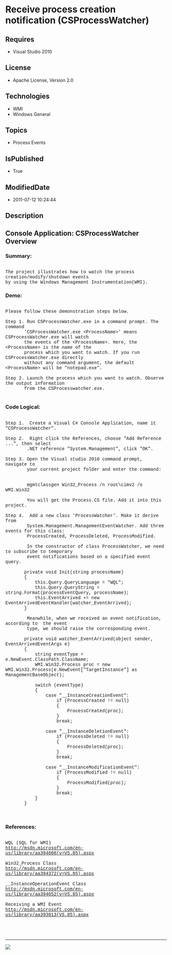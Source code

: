 # Receive process creation notification (CSProcessWatcher)
## Requires
* Visual Studio 2010
## License
* Apache License, Version 2.0
## Technologies
* WMI
* Windows General
## Topics
* Process Events
## IsPublished
* True
## ModifiedDate
* 2011-07-12 10:24:44
## Description

<p style="font-family:Courier New"></p>
<h2>Console Application: CSProcessWatcher Overview</h2>
<p style="font-family:Courier New"></p>
<h3>Summary:</h3>
<p style="font-family:Courier New"><br>
The project illustrates how to watch the process creation/modify/shutdown events<br>
by using the Windows Management Instrumentation(WMI).<br>
</p>
<h3>Demo: </h3>
<p style="font-family:Courier New"><br>
Please follow these demonstration steps below.<br>
<br>
Step 1. Run CSProcessWatcher.exe in a command prompt. The command<br>
&nbsp; &nbsp; &nbsp; &nbsp;'CSProcessWatcher.exe &lt;ProcessName&gt;' means CSProcessWatcher.exe will watch<br>
&nbsp; &nbsp; &nbsp; &nbsp;the events of the &lt;ProcessName&gt;. Here, the &lt;ProcessName&gt; is the name of the<br>
&nbsp; &nbsp; &nbsp; &nbsp;process which you want to watch. If you run CSProcessWatcher.exe directly<br>
&nbsp; &nbsp; &nbsp; &nbsp;without any command argument, the default &lt;ProcessName&gt; will be &quot;notepad.exe&quot;.<br>
<br>
Step 2. Launch the process which you want to watch. Observe the output information
<br>
&nbsp; &nbsp; &nbsp; &nbsp;from the CSProcesswatcher.exe. <br>
<br>
</p>
<h3>Code Logical:</h3>
<p style="font-family:Courier New"><br>
Step 1. &nbsp;Create a Visual C# Console Application, name it &quot;CSProcessWatcher&quot;.<br>
<br>
Step 2. &nbsp;Right click the References, choose &quot;Add Reference ...&quot;, then select<br>
&nbsp; &nbsp; &nbsp; &nbsp; .NET reference &quot;System.Management&quot;, click &quot;OK&quot;.<br>
<br>
Step 3. Open the Visual studio 2010 command prompt, navigate to <br>
&nbsp;&nbsp;&nbsp;&nbsp;&nbsp;&nbsp;&nbsp;&nbsp;your current project folder and enter the command: &nbsp;<br>
&nbsp;&nbsp;&nbsp;&nbsp;&nbsp;&nbsp;&nbsp;&nbsp;<br>
&nbsp;&nbsp;&nbsp;&nbsp;&nbsp;&nbsp;&nbsp;&nbsp;mgmtclassgen Win32_Process /n root\cimv2 /o WMI.Win32<br>
&nbsp;&nbsp;&nbsp;&nbsp;&nbsp;&nbsp;&nbsp;&nbsp;<br>
&nbsp;&nbsp;&nbsp;&nbsp;&nbsp;&nbsp;&nbsp;&nbsp;You will get the Process.CS file. Add it into this project.<br>
&nbsp;&nbsp;&nbsp;&nbsp;&nbsp;&nbsp;&nbsp;&nbsp;<br>
Step 4. &nbsp;Add a new class 'ProcessWatcher'. Make it derive from <br>
&nbsp; &nbsp; &nbsp; &nbsp; System.Management.ManagementEventWatcher. Add three events for this class:<br>
&nbsp; &nbsp; &nbsp; &nbsp; ProcessCreated, ProcessDeleted, ProcessModified.<br>
&nbsp; &nbsp; &nbsp; &nbsp; <br>
&nbsp; &nbsp; &nbsp; &nbsp; In the constructor of class ProcessWatcher, we need to subscribe to temporary<br>
&nbsp; &nbsp; &nbsp; &nbsp; event notifications based on a specified event query.<br>
&nbsp; &nbsp; &nbsp; &nbsp; <br>
&nbsp; &nbsp; &nbsp; &nbsp;private void Init(string processName)<br>
&nbsp; &nbsp; &nbsp; &nbsp;{<br>
&nbsp; &nbsp; &nbsp; &nbsp; &nbsp; &nbsp;this.Query.QueryLanguage = &quot;WQL&quot;;<br>
&nbsp; &nbsp; &nbsp; &nbsp; &nbsp; &nbsp;this.Query.QueryString = string.Format(processEventQuery, processName);<br>
&nbsp; &nbsp; &nbsp; &nbsp; &nbsp; &nbsp;this.EventArrived &#43;= new EventArrivedEventHandler(watcher_EventArrived);<br>
&nbsp; &nbsp; &nbsp; &nbsp;}<br>
&nbsp; &nbsp; &nbsp; &nbsp;<br>
&nbsp; &nbsp; &nbsp; &nbsp; Meanwhile, when we received an event notification, according to &nbsp;the event<br>
&nbsp; &nbsp; &nbsp; &nbsp; type, we should raise the corresponding event. <br>
<br>
&nbsp; &nbsp; &nbsp; &nbsp;private void watcher_EventArrived(object sender, EventArrivedEventArgs e)<br>
&nbsp; &nbsp; &nbsp; &nbsp;{<br>
&nbsp; &nbsp; &nbsp; &nbsp; &nbsp; &nbsp;string eventType = e.NewEvent.ClassPath.ClassName;<br>
&nbsp; &nbsp; &nbsp; &nbsp; &nbsp; &nbsp;WMI.Win32.Process proc = new WMI.Win32.Process(e.NewEvent[&quot;TargetInstance&quot;] as ManagementBaseObject);<br>
<br>
&nbsp; &nbsp; &nbsp; &nbsp; &nbsp; &nbsp;switch (eventType)<br>
&nbsp; &nbsp; &nbsp; &nbsp; &nbsp; &nbsp;{<br>
&nbsp; &nbsp; &nbsp; &nbsp; &nbsp; &nbsp; &nbsp; &nbsp;case &quot;__InstanceCreationEvent&quot;:<br>
&nbsp; &nbsp; &nbsp; &nbsp; &nbsp; &nbsp; &nbsp; &nbsp; &nbsp; &nbsp;if (ProcessCreated != null)<br>
&nbsp; &nbsp; &nbsp; &nbsp; &nbsp; &nbsp; &nbsp; &nbsp; &nbsp; &nbsp;{<br>
&nbsp; &nbsp; &nbsp; &nbsp; &nbsp; &nbsp; &nbsp; &nbsp; &nbsp; &nbsp; &nbsp; &nbsp;ProcessCreated(proc);<br>
&nbsp; &nbsp; &nbsp; &nbsp; &nbsp; &nbsp; &nbsp; &nbsp; &nbsp; &nbsp;}<br>
&nbsp; &nbsp; &nbsp; &nbsp; &nbsp; &nbsp; &nbsp; &nbsp; &nbsp; &nbsp;break;<br>
<br>
&nbsp; &nbsp; &nbsp; &nbsp; &nbsp; &nbsp; &nbsp; &nbsp;case &quot;__InstanceDeletionEvent&quot;:<br>
&nbsp; &nbsp; &nbsp; &nbsp; &nbsp; &nbsp; &nbsp; &nbsp; &nbsp; &nbsp;if (ProcessDeleted != null)<br>
&nbsp; &nbsp; &nbsp; &nbsp; &nbsp; &nbsp; &nbsp; &nbsp; &nbsp; &nbsp;{<br>
&nbsp; &nbsp; &nbsp; &nbsp; &nbsp; &nbsp; &nbsp; &nbsp; &nbsp; &nbsp; &nbsp; &nbsp;ProcessDeleted(proc);<br>
&nbsp; &nbsp; &nbsp; &nbsp; &nbsp; &nbsp; &nbsp; &nbsp; &nbsp; &nbsp;}<br>
&nbsp; &nbsp; &nbsp; &nbsp; &nbsp; &nbsp; &nbsp; &nbsp; &nbsp; &nbsp;break;<br>
<br>
&nbsp; &nbsp; &nbsp; &nbsp; &nbsp; &nbsp; &nbsp; &nbsp;case &quot;__InstanceModificationEvent&quot;:<br>
&nbsp; &nbsp; &nbsp; &nbsp; &nbsp; &nbsp; &nbsp; &nbsp; &nbsp; &nbsp;if (ProcessModified != null)<br>
&nbsp; &nbsp; &nbsp; &nbsp; &nbsp; &nbsp; &nbsp; &nbsp; &nbsp; &nbsp;{<br>
&nbsp; &nbsp; &nbsp; &nbsp; &nbsp; &nbsp; &nbsp; &nbsp; &nbsp; &nbsp; &nbsp; &nbsp;ProcessModified(proc);<br>
&nbsp; &nbsp; &nbsp; &nbsp; &nbsp; &nbsp; &nbsp; &nbsp; &nbsp; &nbsp;}<br>
&nbsp; &nbsp; &nbsp; &nbsp; &nbsp; &nbsp; &nbsp; &nbsp; &nbsp; &nbsp;break;<br>
&nbsp; &nbsp; &nbsp; &nbsp; &nbsp; &nbsp;}<br>
&nbsp; &nbsp; &nbsp; &nbsp;}<br>
<br>
&nbsp; &nbsp; &nbsp; &nbsp;</p>
<h3>References:</h3>
<p style="font-family:Courier New"><br>
WQL (SQL for WMI)<br>
<a target="_blank" href="http://msdn.microsoft.com/en-us/library/aa394606(v=VS.85).aspx">http://msdn.microsoft.com/en-us/library/aa394606(v=VS.85).aspx</a><br>
<br>
Win32_Process Class<br>
<a target="_blank" href="http://msdn.microsoft.com/en-us/library/aa394372(v=VS.85).aspx">http://msdn.microsoft.com/en-us/library/aa394372(v=VS.85).aspx</a><br>
<br>
__InstanceOperationEvent Class<br>
<a target="_blank" href="http://msdn.microsoft.com/en-us/library/aa394652(v=VS.85).aspx">http://msdn.microsoft.com/en-us/library/aa394652(v=VS.85).aspx</a><br>
<br>
Receiving a WMI Event<br>
<a target="_blank" href="http://msdn.microsoft.com/en-us/library/aa393013(VS.85).aspx">http://msdn.microsoft.com/en-us/library/aa393013(VS.85).aspx</a><br>
<br>
</p>
<h3></h3>
<p style="font-family:Courier New"><br>
</p>
<hr>
<div><a href="http://go.microsoft.com/?linkid=9759640" style="margin-top:3px"><img src="http://bit.ly/onecodelogo">
</a></div>
